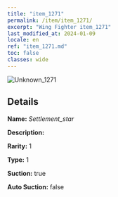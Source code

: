 ```yaml
---
title: "item_1271"
permalink: /item/item_1271/
excerpt: "Wing Fighter item_1271"
last_modified_at: 2024-01-09
locale: en
ref: "item_1271.md"
toc: false
classes: wide
---
```



 ![Unknown_1271](/images/item/Settlement_star_p.png)



## Details

 **Name:** *Settlement_star* 

 **Description:** 

 **Rarity:** 1 

 **Type:** 1 

 **Suction:** true 

 **Auto Suction:** false 


